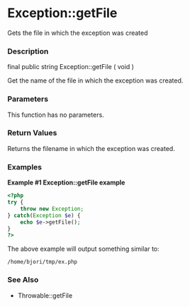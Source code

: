 Exception::getFile
==================

Gets the file in which the exception was created

### Description

<span class="modifier">final</span> <span class="modifier">public</span>
<span class="type">string</span> <span
class="methodname">Exception::getFile</span> ( <span
class="methodparam">void</span> )

Get the name of the file in which the exception was created.

### Parameters

This function has no parameters.

### Return Values

Returns the filename in which the exception was created.

### Examples

**Example \#1 <span class="function">Exception::getFile</span> example**

``` php
<?php
try {
    throw new Exception;
} catch(Exception $e) {
    echo $e->getFile();
}
?>
```

The above example will output something similar to:

    /home/bjori/tmp/ex.php

### See Also

-   <span class="methodname">Throwable::getFile</span>
